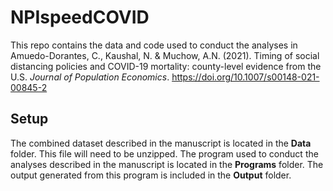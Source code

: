 # NPIspeedCOVID

This repo contains the data and code used to conduct the analyses in Amuedo-Dorantes, C., Kaushal, N. & Muchow, A.N. (2021). Timing of social distancing policies and COVID-19 mortality: county-level evidence from the U.S. _Journal of Population Economics_. https://doi.org/10.1007/s00148-021-00845-2

## Setup

The combined dataset described in the manuscript is located in the **Data** folder. This file will need to be unzipped. The program used to conduct the analyses described in the manuscript is located in the **Programs** folder. The output generated from this program is included in the **Output** folder. 
